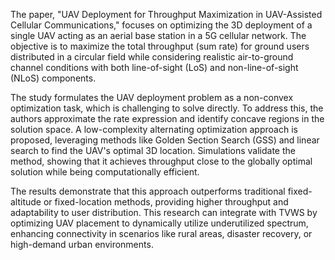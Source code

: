 The paper, "UAV Deployment for Throughput Maximization in UAV-Assisted Cellular Communications," focuses on optimizing the 3D deployment of a single UAV acting as an aerial base station in a 5G cellular network. The objective is to maximize the total throughput (sum rate) for ground users distributed in a circular field while considering realistic air-to-ground channel conditions with both line-of-sight (LoS) and non-line-of-sight (NLoS) components.

The study formulates the UAV deployment problem as a non-convex optimization task, which is challenging to solve directly. To address this, the authors approximate the rate expression and identify concave regions in the solution space. A low-complexity alternating optimization approach is proposed, leveraging methods like Golden Section Search (GSS) and linear search to find the UAV's optimal 3D location. Simulations validate the method, showing that it achieves throughput close to the globally optimal solution while being computationally efficient.

The results demonstrate that this approach outperforms traditional fixed-altitude or fixed-location methods, providing higher throughput and adaptability to user distribution. This research can integrate with TVWS by optimizing UAV placement to dynamically utilize underutilized spectrum, enhancing connectivity in scenarios like rural areas, disaster recovery, or high-demand urban environments.
